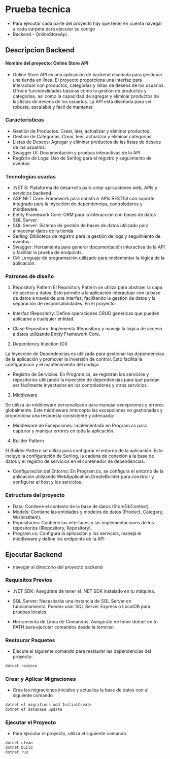 # Prueba tecnica
 - Para ejecutar cada parte del proyecto hay que tener en cuenta navegar a cada carpeta para ejecutar su codigo
 - Backend - OnlineStoreApi

## Descripcion Backend

#### Nombre del proyecto: Online Store API

- Online Store API es una aplicación de backend diseñada para gestionar una tienda en línea. El proyecto proporciona una interfaz para interactuar con productos, categorías y listas de deseos de los usuarios. Ofrece funcionalidades básicas como la gestión de productos y categorías, así como la capacidad de agregar y eliminar productos de las listas de deseos de los usuarios. La API está diseñada para ser robusta, escalable y fácil de mantener.

### Caracteristicas

- Gestión de Productos: Crear, leer, actualizar y eliminar productos.
- Gestión de Categorías: Crear, leer, actualizar y eliminar categorías.
- Listas de Deseos: Agregar y eliminar productos de las listas de deseos de los usuarios.
- Swagger UI: Documentación y pruebas interactivas de la API.
- Registro de Logs: Uso de Serilog para el registro y seguimiento de eventos.

### Tecnologias usadas

- .NET 8: Plataforma de desarrollo para crear aplicaciones web, APIs y servicios backend.
- ASP.NET Core: Framework para construir APIs RESTful con soporte integrado para la inyección de dependencias, controladores y middleware.
- Entity Framework Core: ORM para la interacción con bases de datos SQL Server.
- SQL Server: Sistema de gestión de bases de datos utilizado para almacenar datos de la tienda.
- Serilog: Biblioteca de registro para la gestión de logs y seguimiento de eventos.
- Swagger: Herramienta para generar documentación interactiva de la API y facilitar la prueba de endpoints.
- C#: Lenguaje de programación utilizado para implementar la lógica de la aplicación.

### Patrones de diseño

1. Repository Pattern
El Repository Pattern se utiliza para abstraer la capa de acceso a datos. Esto permite a la aplicación interactuar con la base de datos a través de una interfaz, facilitando la gestión de datos y la separación de responsabilidades. En el proyecto:

- Interfaz IRepository<T>: Define operaciones CRUD genéricas que pueden aplicarse a cualquier entidad.

- Clase Repository<T>: Implementa IRepository<T> y maneja la lógica de acceso a datos utilizando Entity Framework Core.

2. Dependency Injection (DI)

La Inyección de Dependencias es utilizada para gestionar las dependencias de la aplicación y promover la inversión de control. Esto facilita la configuración y el mantenimiento del código:

- Registro de Servicios: En Program.cs, se registran los servicios y repositorios utilizando la inyección de dependencias para que puedan ser fácilmente inyectados en los controladores y otros servicios.

3. Middleware

Se utiliza un middleware personalizado para manejar excepciones y errores globalmente. Este middleware intercepta las excepciones no gestionadas y proporciona una respuesta consistente y adecuada:

- Middleware de Excepciones: Implementado en Program.cs para capturar y manejar errores en toda la aplicación.

4. Builder Pattern

El Builder Pattern se utiliza para configurar el entorno de la aplicación. Esto incluye la configuración de Serilog, la cadena de conexión a la base de datos y el registro de servicios en el contenedor de dependencias:

- Configuración del Entorno: En Program.cs, se configura el entorno de la aplicación utilizando WebApplication.CreateBuilder para construir y configurar el host y los servicios.

### Estructura del proyecto

- Data: Contiene el contexto de la base de datos (StoreDbContext).
- Models: Contiene las entidades y modelos de datos (Product, Category, WishlistItem).
- Repositories: Contiene las interfaces y las implementaciones de los repositorios (IRepository<T>, Repository<T>).
- Program.cs: Configura la aplicación y los servicios, maneja el middleware y define los endpoints de la API

## Ejecutar Backend

- navegar al directorio del proyecto backend

### Requisitos Previos

- .NET SDK: Asegúrate de tener el .NET SDK instalado en tu máquina.

- SQL Server: Necesitarás una instancia de SQL Server en funcionamiento. Puedes usar SQL Server Express o LocalDB para pruebas locales.

- Herramienta de Línea de Comandos: Asegúrate de tener dotnet en tu PATH para ejecutar comandos desde la terminal.

### Restaurar Paquetes
- Ejecuta el siguiente comando para restaurar las dependencias del proyecto: 
```sh
dotnet restore
```

### Crear y Aplicar Migraciones

* Crea las migraciones iniciales y actualiza la base de datos con el siguiente comando
```sh
dotnet ef migrations add InitialCreate
dotnet ef database update
```

### Ejecutar el Proyecto
* Para ejecutar el proyecto, utiliza el siguiente comando
```sh
dotnet clean
dotnet build
dotnet run
```
